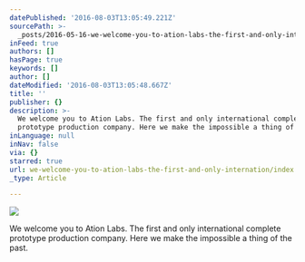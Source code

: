 ```yaml
---
datePublished: '2016-08-03T13:05:49.221Z'
sourcePath: >-
  _posts/2016-05-16-we-welcome-you-to-ation-labs-the-first-and-only-internation.md
inFeed: true
authors: []
hasPage: true
keywords: []
author: []
dateModified: '2016-08-03T13:05:48.667Z'
title: ''
publisher: {}
description: >-
  We welcome you to Ation Labs. The first and only international complete
  prototype production company. Here we make the impossible a thing of the past.
inLanguage: null
inNav: false
via: {}
starred: true
url: we-welcome-you-to-ation-labs-the-first-and-only-internation/index.html
_type: Article

---
```

![](https://s3-us-west-2.amazonaws.com/the-grid-img/p/993f883e8d9e38a2164f5c3f5307d42e53c0cd64.jpg)

We welcome you to Ation Labs. The first and only international complete prototype production company. Here we make the impossible a thing of the past.
